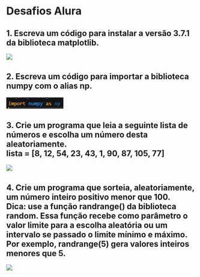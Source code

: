 <h1> Desafios Alura </h1>

<h2> 1. Escreva um código para instalar a versão 3.7.1 da biblioteca matplotlib.</h2>

![](/Trabalhando_com_funcoes_estrutura_de_dados/data_structure_functions/assets/img/{D552E23A-6FAB-42BF-A758-06BC7C4E4997}.png)

<h2>2. Escreva um código para importar a biblioteca numpy com o alias np.</h2>

![](assets/img/{19E31D5E-2FD2-4639-B671-3408FC879382}.png)

<h2>3. Crie um programa que leia a seguinte lista de números e escolha um número desta aleatoriamente.<br>
lista = [8, 12, 54, 23, 43, 1, 90, 87, 105, 77]</h2>

![](/Trabalhando_com_funcoes_estrutura_de_dados/data_structure_functions/assets/img/{79486549-52DF-4D6F-85A2-D7ACAF572010}.png)

<h2>4. Crie um programa que sorteia, aleatoriamente, um número inteiro positivo menor que 100.<br>Dica: use a função randrange() da biblioteca random. Essa função recebe como parâmetro o valor limite para a escolha aleatória ou um intervalo se passado o limite mínimo e máximo. Por exemplo, randrange(5) gera valores inteiros menores que 5.</h2>

![](/Trabalhando_com_funcoes_estrutura_de_dados/data_structure_functions/assets/img/{7032C38C-AF39-41EC-A712-C5DAF9CE57FF}.png)